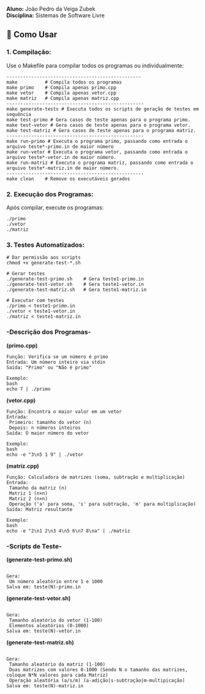 **Aluno:** João Pedro da Veiga Zubek  
**Disciplina:** Sistemas de Software Livre   

## 🔧 Como Usar

### 1. Compilação:
Use o Makefile para compilar todos os programas ou individualmente:

```
-------------------------------------------------
make          # Compila todos os programas
make primo    # Compila apenas primo.cpp
make vetor    # Compila apenas vetor.cpp
make matriz   # Compila apenas matriz.cpp
--------------------------------------------------
make generate-tests # Executa todos os scripts de geração de testes em sequência 
make test-primo # Gera casos de teste apenas para o programa primo.
make test-vetor # Gera casos de teste apenas para o programa vetor.
make test-matriz # Gera casos de teste apenas para o programa matriz.
--------------------------------------------------
make run-primo # Executa o programa primo, passando como entrada o arquivo teste*-primo.in de maior número
make run-vetor # Executa o programa vetor, passando como entrada o arquivo teste*-vetor.in de maior número.
make run-matriz # Executa o programa matriz, passando como entrada o arquivo teste*-matriz.in de maior número.
--------------------------------------------------
make clean    # Remove os executáveis gerados
```

### 2. Execução dos Programas:
Após compilar, execute os programas:

```
./primo
./vetor
./matriz
```

### 3. Testes Automatizados:

```
# Dar permissão aos scripts
chmod +x generate-test-*.sh

# Gerar testes
./generate-test-primo.sh    # Gera teste1-primo.in
./generate-test-vetor.sh    # Gera teste1-vetor.in
./generate-test-matriz.sh   # Gera teste1-matriz.in

# Executar com testes
./primo < teste1-primo.in
./vetor < teste1-vetor.in
./matriz < teste1-matriz.in
```

### -Descrição dos Programas-

**(primo.cpp)**

```
Função: Verifica se um número é primo
Entrada: Um número inteiro via stdin
Saída: "Primo" ou "Não é primo"

Exemplo:
bash
echo 7 | ./primo

```

**(vetor.cpp)**

```
Função: Encontra o maior valor em um vetor
Entrada:
 Primeiro: tamanho do vetor (n)
 Depois: n números inteiros
Saída: O maior número do vetor

Exemplo:
bash
echo -e "3\n5 1 9" | ./vetor

```

**(matriz.cpp)**

```
Função: Calculadora de matrizes (soma, subtração e multiplicação)
Entrada:
 Tamanho da matriz (n)
 Matriz 1 (n×n)
 Matriz 2 (n×n)
 Operação ('a' para soma, 's' para subtração, 'm' para multiplicação)
Saída: Matriz resultante

Exemplo:
bash
echo -e "2\n1 2\n3 4\n5 6\n7 8\na" | ./matriz
```

### -Scripts de Teste-

**(generate-test-primo.sh)**
```

Gera:
 Um número aleatório entre 1 e 1000 
Salva em: teste(N)-primo.in
```

**(generate-test-vetor.sh)**
```

Gera:
 Tamanho aleatório do vetor (1-100)
 Elementos aleatórios (0-1000)
Salva em: teste(N)-vetor.in
```

**(generate-test-matriz.sh)**
```

Gera:
 Tamanho aleatório da matriz (1-100) 
 Duas matrizes com valores 0-1000 (Sendo N o tamanho das matrizes, coloque N*N valores para cada Matriz)
 Operação aleatória (a/s/m) (a-adição|s-subtração|m-multipicação)
Salva em: teste(N)-matriz.in

```
